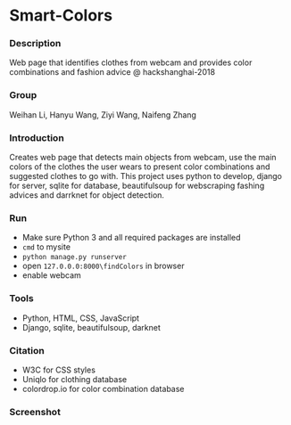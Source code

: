 # Smart-Colors
### Description
  Web page that identifies clothes from webcam and provides color combinations and fashion advice @ hackshanghai-2018
### Group
  Weihan Li, Hanyu Wang, Ziyi Wang, Naifeng Zhang
### Introduction
  Creates web page that detects main objects from webcam, use the main colors of the clothes the user wears to present color combinations and suggested clothes to go with. This project uses python to develop, django for server, sqlite for database, beautifulsoup for webscraping fashing advices and darrknet for object detection.
### Run
  - Make sure Python 3 and all required packages are installed
  - `cmd` to mysite
  - `python manage.py runserver`
  - open `127.0.0.0:8000\findColors` in browser
  - enable webcam
### Tools
  - Python, HTML, CSS, JavaScript
  - Django, sqlite, beautifulsoup, darknet
### Citation
  - W3C for CSS styles
  - Uniqlo for clothing database
  - colordrop.io for color combination database
### Screenshot
